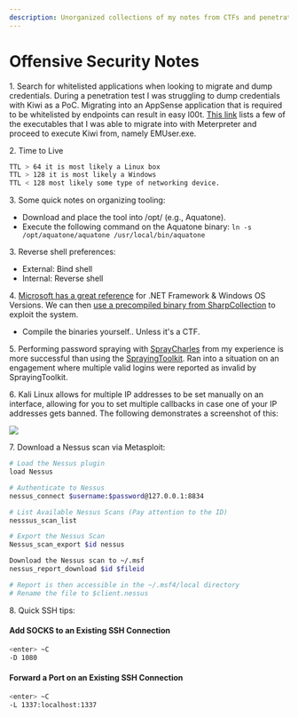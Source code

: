 ```yaml
---
description: Unorganized collections of my notes from CTFs and penetration tests
---
```


# Offensive Security Notes

1\. Search for whitelisted applications when looking to migrate and dump credentials. During a penetration test I was struggling to dump credentials with Kiwi as a PoC. Migrating into an AppSense application that is required to be whitelisted by endpoints can result in easy l00t. [This link](https://knowledge.broadcom.com/external/article/171640/dlp-endpoint-agent-causes-delays-when-fi.html) lists a few of the executables that I was able to migrate into with Meterpreter and proceed to execute Kiwi from, namely EMUser.exe.

2\. Time to Live

```bash
TTL > 64 it is most likely a Linux box
TTL > 128 it is most likely a Windows
TTL < 128 most likely some type of networking device.
```

3\. Some quick notes on organizing tooling:

* Download and place the tool into /opt/ (e.g., Aquatone).&#x20;
* Execute the following command on the Aquatone binary: `ln -s /opt/aquatone/aquatone /usr/local/bin/aquatone`

3\. Reverse shell preferences:

* External: Bind shell
* Internal: Reverse shell

4\. [Microsoft has a great reference](https://docs.microsoft.com/en-us/dotnet/framework/migration-guide/versions-and-dependencies) for .NET Framework & Windows OS Versions. We can then [use a precompiled binary from SharpCollection](https://github.com/Flangvik/SharpCollection) to exploit the system.

* Compile the binaries yourself.. Unless it's a CTF.

5\. Performing password spraying with [SprayCharles](https://github.com/Tw1sm/spraycharles) from my experience is more successful than using the [SprayingToolkit](https://github.com/byt3bl33d3r/SprayingToolkit). Ran into a situation on an engagement where multiple valid logins were reported as invalid by SprayingToolkit.&#x20;

6\. Kali Linux allows for multiple IP addresses to be set manually on an interface, allowing for you to set multiple callbacks in case one of your IP addresses gets banned. The following demonstrates a screenshot of this:

![](https://i.imgur.com/FYiHJX6.png)

7\. Download a Nessus scan via Metasploit:

```bash
# Load the Nessus plugin
load Nessus

# Authenticate to Nessus
nessus_connect $username:$password@127.0.0.1:8834

# List Available Nessus Scans (Pay attention to the ID)
nesssus_scan_list

# Export the Nessus Scan
Nessus_scan_export $id nessus

Download the Nessus scan to ~/.msf
nessus_report_download $id $fileid

# Report is then accessible in the ~/.msf4/local directory
# Rename the file to $client.nessus
```

8\. Quick SSH tips:

#### Add SOCKS to an Existing SSH Connection

```bash
<enter> ~C
-D 1080
```

#### Forward a Port on an Existing SSH Connection

```bash
<enter> ~C
-L 1337:localhost:1337
```
